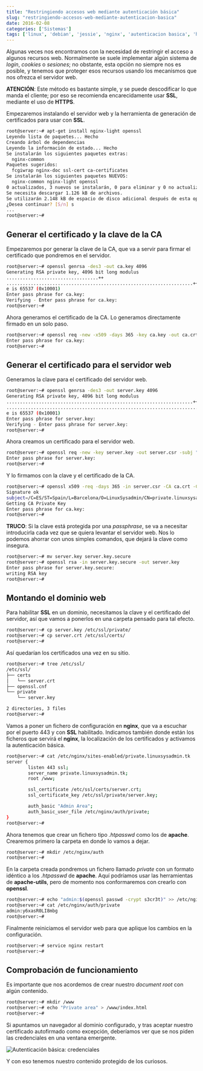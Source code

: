 ```yaml
---
title: "Restringiendo accesos web mediante autenticación básica"
slug: "restringiendo-accesos-web-mediante-autenticacion-basica"
date: 2016-02-08
categories: ['Sistemas']
tags: ['linux', 'debian', 'jessie', 'nginx', 'autenticacion basica', 'htpasswd', 'ssl', 'https', 'certificado']
---
```


Algunas veces nos encontramos con la necesidad de restringir el acceso a algunos recursos web. Normalmente se suele implementar algún sistema de *login*, *cookies* o *sesiones*; no obstante, esta opción no siempre nos es posible, y tenemos que proteger esos recursos usando los mecanismos que nos ofrezca el servidor web.<!--more-->

**ATENCIÓN**: Este método es bastante simple, y se puede descodificar lo que manda el cliente; por eso se recomienda encarecidamente usar **SSL**, mediante el uso de **HTTPS**.

Empezaremos instalando el servidor web y la herramienta de generación de certificados para usar con **SSL**.

```bash
root@server:~# apt-get install nginx-light openssl
Leyendo lista de paquetes... Hecho
Creando árbol de dependencias
Leyendo la información de estado... Hecho
Se instalarán los siguientes paquetes extras:
  nginx-common
Paquetes sugeridos:
  fcgiwrap nginx-doc ssl-cert ca-certificates
Se instalarán los siguientes paquetes NUEVOS:
  nginx-common nginx-light openssl
0 actualizados, 3 nuevos se instalarán, 0 para eliminar y 0 no actualizados.
Se necesita descargar 1.126 kB de archivos.
Se utilizarán 2.148 kB de espacio de disco adicional después de esta operación.
¿Desea continuar? [S/n] s
...
root@server:~#
```

## Generar el certificado y la clave de la CA

Empezaremos por generar la clave de la CA, que va a servir para firmar el certificado que pondremos en el servidor.

```bash
root@server:~# openssl genrsa -des3 -out ca.key 4096
Generating RSA private key, 4096 bit long modulus
..................................++
.....................................................................++
e is 65537 (0x10001)
Enter pass phrase for ca.key:
Verifying - Enter pass phrase for ca.key:
root@server:~#
```

Ahora generamos el certificado de la CA. Lo generamos directamente firmado en un solo paso.

```bash
root@server:~# openssl req -new -x509 -days 365 -key ca.key -out ca.crt -subj "/C=ES/ST=Spain/L=Barcelona/O=LinuxSysadmin"
Enter pass phrase for ca.key:
root@server:~#
```

## Generar el certificado para el servidor web

Generamos la clave para el certificado del servidor web.

```bash
root@server:~# openssl genrsa -des3 -out server.key 4096
Generating RSA private key, 4096 bit long modulus
.....................................................................++
......................................................................................................................................................................++
e is 65537 (0x10001)
Enter pass phrase for server.key:
Verifying - Enter pass phrase for server.key:
root@server:~#
```

Ahora creamos un certificado para el servidor web.

```bash
root@server:~# openssl req -new -key server.key -out server.csr -subj "/C=ES/ST=Spain/L=Barcelona/O=LinuxSysadmin/CN=private.linuxsysadmin.tk"
Enter pass phrase for server.key:
root@server:~#
```

Y lo firmamos con la clave y el certificado de la CA.

```bash
root@server:~# openssl x509 -req -days 365 -in server.csr -CA ca.crt -CAkey ca.key -set_serial 01 -out server.crt
Signature ok
subject=/C=ES/ST=Spain/L=Barcelona/O=LinuxSysadmin/CN=private.linuxsysadmin.tk
Getting CA Private Key
Enter pass phrase for ca.key:
root@server:~#
```

**TRUCO**: Si la clave está protegida por una *passphrase*, se va a necesitar introducirla cada vez que se quiera levantar el servidor web. Nos lo podemos ahorrar con unos simples comandos, que dejará la clave como insegura.

```bash
root@server:~# mv server.key server.key.secure
root@server:~# openssl rsa -in server.key.secure -out server.key
Enter pass phrase for server.key.secure:
writing RSA key
root@server:~#
```

## Montando el dominio web

Para habilitar **SSL** en un dominio, necesitamos la clave y el certificado del servidor, así que vamos a ponerlos en una carpeta pensado para tal efecto.

```bash
root@server:~# cp server.key /etc/ssl/private/
root@server:~# cp server.crt /etc/ssl/certs/
root@server:~#
```

Así quedarían los certificados una vez en su sitio.

```bash
root@server:~# tree /etc/ssl/
/etc/ssl/
├── certs
│   └── server.crt
├── openssl.cnf
└── private
    └── server.key

2 directories, 3 files
root@server:~#
```

Vamos a poner un fichero de configuración en **nginx**, que va a escuchar por el puerto 443 y con **SSL** habilitado. Indicamos también donde están los ficheros que servirá el **nginx**, la localización de los certificados y activamos la autenticación básica.

```bash
root@server:~# cat /etc/nginx/sites-enabled/private.linuxsysadmin.tk
server {
        listen 443 ssl;
        server_name private.linuxsysadmin.tk;
        root /www;

        ssl_certificate /etc/ssl/certs/server.crt;
        ssl_certificate_key /etc/ssl/private/server.key;

        auth_basic "Admin Area";
        auth_basic_user_file /etc/nginx/auth/private;
}
root@server:~#
```

Ahora tenemos que crear un fichero tipo *.htpasswd* como los de **apache**. Crearemos primero la carpeta en donde lo vamos a dejar.

```bash
root@server:~# mkdir /etc/nginx/auth
root@server:~#
```

En la carpeta creada pondremos un fichero llamado *private* con un formato idéntico a los *.htpasswd* de **apache**. Aquí podríamos usar las herramientas de **apache-utils**, pero de momento nos conformaremos con crearlo con **openssl**.

```bash
root@server:~# echo "admin:$(openssl passwd -crypt s3cr3t)" >> /etc/nginx/auth/private
root@server:~# cat /etc/nginx/auth/private
admin:y6xasR0LI8mbg
root@server:~#
```

Finalmente reiniciamos el servidor web para que aplique los cambios en la configuración.

```bash
root@server:~# service nginx restart
root@server:~#
```

## Comprobación de funcionamiento

Es importante que nos acordemos de crear nuestro *document root* con algún contenido.

```bash
root@server:~# mkdir /www
root@server:~# echo "Private area" > /www/index.html
root@server:~#
```

Si apuntamos un navegador al dominio configurado, y tras aceptar nuestro certificado autofirmado como excepción, deberíamos ver que se nos piden las credenciales en una ventana emergente.

![Autenticación básica: credenciales](/images/autenticacion-basica-credenciales.png)

Y con eso tenemos nuestro contenido protegido de los curiosos.
